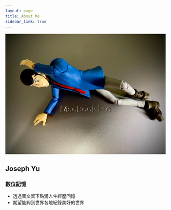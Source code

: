 ```yaml
---
layout: page
title: About Me
sidebar_link: true
---
```

![my screenshot](/assets/macbook.jpeg)
## Joseph Yu

### 數位記憶
* 透過圖文留下點滴人生經歷回憶<br>
* 期望能夠到世界各地紀錄美好的世界<br>

